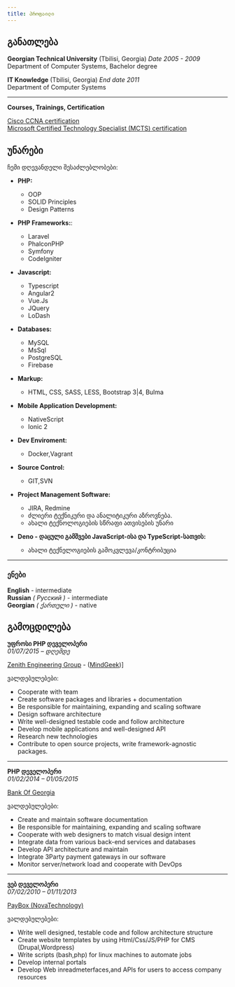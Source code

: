 ```yaml
---
title: პროფაილი
---
```


## განათლება


**Georgian Technical University** (Tbilisi, Georgia) _Date 2005 - 2009_                  
Department of Computer Systems, Bachelor degree

**IT Knowledge** (Tbilisi, Georgia) _End date 2011_      
 Department of Computer Systems


---
**Courses, Trainings, Certification**

[Cisco CCNA certification](./img/ccna.jpg)                                         
[Microsoft Certified Technology Specialist (MCTS) certification](./img/mcts.jpg)


## უნარები
ჩემი დღევანდელი შესაძლებლობები:

 + **PHP:**
   - OOP
   - SOLID Principles
   - Design Patterns
 + **PHP Frameworks:**:
    - Laravel
    - PhalconPHP
    - Symfony
    - CodeIgniter
 + **Javascript:**
   - Typescript
   - Angular2
   - Vue.Js
   - JQuery
   - LoDash
 + **Databases:**
   - MySQL
   - MsSql
   - PostgreSQL
   - Firebase
 + **Markup:**
   - HTML, CSS, SASS, LESS, Bootstrap 3|4, Bulma
 + **Mobile Application Development:**
   - NativeScript 
   - Ionic 2
 + **Dev Enviroment:**
   - Docker,Vagrant
 + **Source Control:**
   - GIT,SVN
 + **Project Management Software:**
   - JIRA, Redmine
   - ძლიერი ტექნიკური და ანალიტიკური აზროვნება. 
   - ახალი ტექნოლოგიების სწრაფი ათვისების უნარი 
   
 + **Deno - დაცული გამშვები JavaScript-ისა და TypeScript-სათვის:**
      - ახალი ტექნელოგიების გამოკვლევა/კონტრიბუცია

---

 ### ენები

**English** - intermediate     
**Russian**  _( Русский )_ - intermediate                
**Georgian**  _( ქართული )_ - native                      

## გამოცდილება

**უფროსი PHP დეველოპერი**                   
_01/07/2015 – დღემდე_

[Zenith Engineering Group](http://zgroup.ge/) - ([MindGeek](https://www.mindgeek.com/))]

ვალდებულებები:

 - Cooperate with team
 - Create software packages and libraries + documentation
 - Be responsible for maintaining, expanding and scaling software
 - Design software architecture
 - Write well-designed testable code and follow architecture
 - Develop mobile applications and well-designed API
 - Research new technologies
 - Contribute to open source projects, write framework-agnostic packages.


___
**PHP დეველოპერი**                               
_01/02/2014 – 01/05/2015_

[Bank Of Georgia](http://bankofgeorgia.ge/)

ვალდებულებები:

 - Create and maintain software documentation
 - Be responsible for maintaining, expanding and scaling software
 - Cooperate with web designers to match visual design intent
 - Integrate data from various back-end services and databases
 - Develop API architecture and maintain
 - Integrate 3Party payment gateways in our software
 - Monitor server/network load and cooperate with DevOps


---
**ვებ დეველოპერი**                  
_07/02/2010 – 01/11/2013_

[PayBox (NovaTechnology)](https://www.paybox.ge/)

ვალდებულებები:

 - Write well designed, testable code and follow architecture structure
 - Create website templates by using Html/Css/JS/PHP for CMS (Drupal,Wordpress)
 - Write scripts (bash,php) for linux machines to automate jobs
 - Develop internal portals
 - Develop Web inreadmeterfaces,and APIs for users to access company resources
